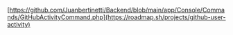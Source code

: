 [https://github.com/Juanbertinetti/Backend/blob/main/app/Console/Commands/GitHubActivityCommand.php](https://roadmap.sh/projects/github-user-activity)
